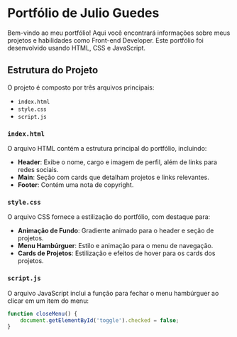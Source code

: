 # Portfólio de Julio Guedes

Bem-vindo ao meu portfólio! Aqui você encontrará informações sobre meus projetos e habilidades como Front-end Developer. Este portfólio foi desenvolvido usando HTML, CSS e JavaScript.

## Estrutura do Projeto

O projeto é composto por três arquivos principais:

- `index.html`
- `style.css`
- `script.js`

### `index.html`

O arquivo HTML contém a estrutura principal do portfólio, incluindo:

- **Header**: Exibe o nome, cargo e imagem de perfil, além de links para redes sociais.
- **Main**: Seção com cards que detalham projetos e links relevantes.
- **Footer**: Contém uma nota de copyright.

### `style.css`

O arquivo CSS fornece a estilização do portfólio, com destaque para:

- **Animação de Fundo**: Gradiente animado para o header e seção de projetos.
- **Menu Hambúrguer**: Estilo e animação para o menu de navegação.
- **Cards de Projetos**: Estilização e efeitos de hover para os cards dos projetos.

### `script.js`

O arquivo JavaScript inclui a função para fechar o menu hambúrguer ao clicar em um item do menu:

```javascript
function closeMenu() {
    document.getElementById('toggle').checked = false;
}


